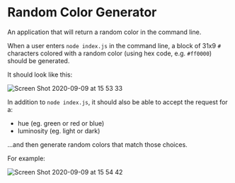 # Random Color Generator

An application that will return a random color in the command line.

When a user enters `node index.js` in the command line, a block of 31x9 `#` characters colored with a random color (using hex code, e.g. `#ff0000`) should be generated.

It should look like this:

![Screen Shot 2020-09-09 at 15 53 33](https://user-images.githubusercontent.com/1935696/92607675-b56bd700-f2b4-11ea-9085-67af9369fa71.png)

In addition to `node index.js`, it should also be able to accept the request for a:

- hue (eg. green or red or blue)
- luminosity (eg. light or dark)

...and then generate random colors that match those choices.

For example:

![Screen Shot 2020-09-09 at 15 54 42](https://user-images.githubusercontent.com/1935696/92607766-daf8e080-f2b4-11ea-9d6d-3bd8501da443.png)
